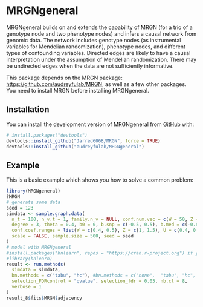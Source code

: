 
<!-- README.md is generated from README.Rmd. Please edit that file -->

# MRGNgeneral

MRGNgeneral builds on and extends the capability of MRGN (for a trio of
a genotype node and two phenotype nodes) and infers a causal network
from genomic data. The network includes genotype nodes (as instrumental
variables for Mendelian randomization), phenotype nodes, and different
types of confounding variables. Directed edges are likely to have a
causal interpretation under the assumption of Mendelian randomization.
There may be undirected edges when the data are not sufficiently
informative.

This package depends on the MRGN package:
<https://github.com/audreyfulab/MRGN>, as well as a few other packages.
You need to install MRGN before installing MRGNgeneral.

## Installation

You can install the development version of MRGNgeneral from
[GitHub](https://github.com/) with:

``` r
# install.packages("devtools")
devtools::install_github("Jarred6068/MRGN", force = TRUE)
devtools::install_github("audreyfulab/MRGNgeneral")
```

## Example

This is a basic example which shows you how to solve a common problem:

``` r
library(MRGNgeneral)
?MRGN
# generate some data
seed = 123
simdata <- sample.graph.data(
  n_t = 100, n_v.t = 1, family.n_v = NULL, conf.num.vec = c(W = 50, Z = 50, U = 200, K = 0, I = 10), graph_type = "scale-free", 
  degree = 3, theta = 0.4, b0 = 0, b.snp = c(-0.5, 0.5), b.med = c(-0.8, 0.8), sigma = 0.1, neg.freq = 0.5, 
  conf.coef.ranges = list(W = c(0.4, 0.5), Z = c(1, 1.5), U = c(0.4, 0.5), K = c(0.15, 0.5)), 
  scale = FALSE, sample.size = 500, seed = seed
)
# model with MRGNgeneral
#install.packages("bnlearn", repos = "https://cran.r-project.org") if you set bn.methods, otherwise run.methods() only run MRGNgeneral method
#library(bnlearn)
result <- run.methods(
  simdata = simdata,    
  bn.methods = c("tabu", "hc"), #bn.methods = c("none",  "tabu", "hc", "pc.stable", "mmhc")
  selection_FDRcontrol = "qvalue", selection_fdr = 0.05, nb.cl = 8,
  verbose = 1
)
result_8$fits$MRGN$adjacency
```

<!-- What is special about using `README.Rmd` instead of just `README.md`? You can include R chunks like so: -->

<!-- You'll still need to render `README.Rmd` regularly, to keep `README.md` up-to-date. `devtools::build_readme()` is handy for this. You could also use GitHub Actions to re-render `README.Rmd` every time you push. An example workflow can be found here: <https://github.com/r-lib/actions/tree/v1/examples>. -->
